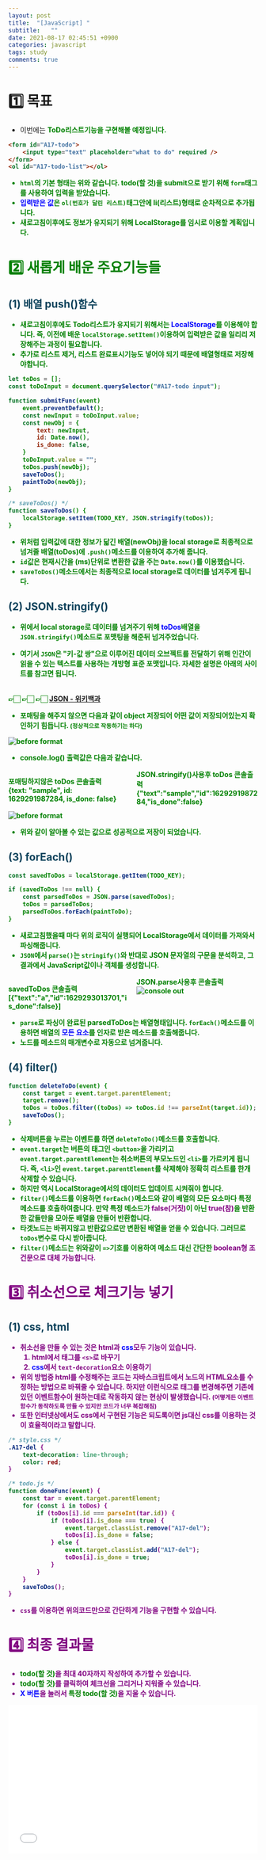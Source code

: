 ```yaml
---
layout: post
title:  "[JavaScript] "
subtitle:   ""
date: 2021-08-17 02:45:51 +0900
categories: javascript
tags: study
comments: true
---
```

<h1>1️⃣ 목표</h1>
<kline></kline>

* 이번에는 <b style="color:green">ToDo리스트</rd>기능을 구현해볼 예정입니다.

```html
<form id="A17-todo">
    <input type="text" placeholder="what to do" required />
</form>
<ol id="A17-todo-list"></ol>
```

* `html`의 기본 형태는 **위와 같습니다.** <rd>todo(할 것)</rd>을 **submit**으로 받기 위해 `form`태그를 사용하여 입력을 받았습니다.
* <b style="color:blue">입력받은 값</b>은 `ol(번호가 달린 리스트)`태그안에 <rd>li(리스트)</rd>형태로 순차적으로 추가됩니다.
* **새로고침**이후에도 **정보가 유지**되기 위해 <b style="color:green">LocalStorage</b>를 임시로 이용할 계획입니다.

<h1 class="ksubject">2️⃣ 새롭게 배운 주요기능들</h1>
<h2 style="color:#0e435c;">(1) 배열 push()함수</h2>

* <b><rd>새로고침</rd></b>이후에도 <b style="color:green">Todo리스트</b>가 유지되기 위해서는
<b style="color:blue">LocalStorage</b>를 이용해야 합니다. 즉, 이전에 배운 `localStorage.setItem()`이용하여 **입력받은 값을 일리리 저장해주는 과정**이 필요합니다.
* 추가로 <rd>리스트 제거, 리스트 완료표시</rd>기능도 넣어야 되기 때문에 <rd>배열형태</rd>로 저장해야합니다.

```javascript
let toDos = [];
const toDoInput = document.querySelector("#A17-todo input");

function submitFunc(event)
    event.preventDefault();
    const newInput = toDoInput.value;
    const newObj = {
        text: newInput,
        id: Date.now(),
        is_done: false,
    }
    toDoInput.value = "";
    toDos.push(newObj);
    saveToDos();
    paintToDo(newObj);
}

/* saveToDos() */
function saveToDos() {
    localStorage.setItem(TODO_KEY, JSON.stringify(toDos));
}
```

* 위처럼 **입력값**에 대한 정보가 닯긴 <rd>배열(newObj)</rd>을 <b style="color:green">local storage</b>로 최종적으로 넘겨줄 <rd>배열(toDos)</rd>에 `.push()`메소드를 이용하여 추가해 줍니다.
* `id`값은 **현재시간을 (ms)단위로 변환한 값을 주는** `Date.now()`를 이용했습니다.
* `saveToDos()`메소드에서는 최종적으로 <b style="color:green">local storage</b>로 데이터를 넘겨주게 됩니다.

<kline></kline>
<h2 style="color:#0e435c;">(2) JSON.stringify()</h2>

* 위에서 <b style="color:green">local storage</b>로 데이터를 넘겨주기 위해 <b style="color:blue">toDos</b>배열을 `JSON.stringify()`메소드로 **포맷팅**을 해준뒤 넘겨주었습니다.

*  여기서 `JSON`은 "키-값 쌍"으로 이루어진 데이터 오브젝트를 전달하기 위해 인간이 읽을 수 있는 텍스트를 사용하는 **개방형 표준** 포맷입니다. 자세한 설명은 아래의 사이트를 참고면 됩니다.
<br>
👉🏻 👉🏻 👉🏻 <a href="https://ko.wikipedia.org/wiki/JSON" target="blank">JSON - 위키백과</a>

* **포매팅**을 해주지 않으면 다음과 같이 <rd>object</rd> 저장되어 **어떤 값**이 저장되어있는지 확인하기 힘듭니다. <b style="font-size:85%">(정상적으로 작동하기는 하다)</b>
<img src="https://kirkim.github.io/assets/img/js/todo_list/1.png" alt="before format">

* **console.log()** 출력값은 다음과 같습니다.
<div style="column-count:2">
<p>
	포매팅하지않은 toDos 콘솔출력<br>
	<kkr>
		{text: "sample", id: 1629291987284, is_done: false}<br>
	</kkr>
</p>
<p>
	<b style="color:green">JSON.stringify()</b>사용후 toDos 콘솔출력<br>
	<kkr>
		{"text":"sample","id":1629291987284,"is_done":false}<br>
	</kkr>
</p>
</div>

<img src="https://kirkim.github.io/assets/img/js/todo_list/2.png" alt="before format">

* 위와 같이 **알아볼 수 있는 값**으로 성공적으로 저장이 되었습니다.

<kline></kline>
<h2 style="color:#0e435c;">(3) forEach()</h2>

```javascript
const savedToDos = localStorage.getItem(TODO_KEY);

if (savedToDos !== null) {
    const parsedToDos = JSON.parse(savedToDos);
    toDos = parsedToDos;
    parsedToDos.forEach(paintToDo);
}
```

* **새로고침**했을때 마다 위의 **로직**이 실행되어 <b style="color:green">LocalStorage</b>에서 **데이터**를 가져와서 <rd>파싱</rd>해줍니다.
* `JSON`에서 `parse()`는 `stringify()`와 반대로 **JSON 문자열의 구문을 분석하고, 그 결과에서 JavaScript값이나 객체를 생성합니다.**
<div style="column-count:2">
<p>
	<b>savedToDos</b> 콘솔출력<br>
	<kkr>
		[{"text":"a","id":1629293013701,"is_done":false}]<br>
	</kkr>
</p>
<p>
	<b>JSON.parse</b>사용후 콘솔출력<br>
	<img src="https://kirkim.github.io/assets/img/js/todo_list/3.png" alt="console out">
</p>
</div>

* `parse`로 **파싱이 완료된 parsedToDos**는 배열형태입니다. `forEach()`메소드를 이용하면 배열의 <b style="color:blue">모든 요소</b>를 **인자**로 받은 <b style="color:green">메소드</b>를 호출해줍니다.
* **노드**를 **메소드**의 **매개변수**로 자동으로 넘겨줍니다.

<kline></kline>
<h2 style="color:#0e435c;">(4) filter()</h2>

```javascript
function deleteToDo(event) {
    const target = event.target.parentElement;
    target.remove();
    toDos = toDos.filter((toDos) => toDos.id !== parseInt(target.id));
    saveToDos();
}
```

* **삭제**버튼을 누르는 **이벤트**를 하면 `deleteToDo()`메소드를 호출합니다.
* `event.target`는 버튼의 태그인 `<button>`을 가리키고 `event.target.parentElement`는 취소버튼의 **부모노드**인 `<li>`를 가르키게 됩니다. 즉, `<li>`인 `event.target.parentElement`를 삭제해야 정확히 **리스트**를 한개 삭제할 수 있습니다.
* 하지만 역시 <b style="color:green">LocalStorage</b>에서의 데이터도 업데이트 시켜줘야 합니다.
* `filter()`메소드를 이용하면 `forEach()`메소드와 같이 **배열의 모든 요소마다** <rd>특정 메소드</rd>를 호출하여줍니다. 만약 <rd>특정 메소드</rd>가 <b style="color:purple">false(거짓)</b>이 아닌 <b style="color:purple">true(참)</b>을 반환한 값들만을 모아둔 배열을 만들어 반환합니다.
* **타겟노드**는 바뀌지않고 <rd>반환값</rd>으로만 **변환된 배열**을 얻을 수 있습니다. 그러므로 `toDos`변수로 다시 받아줍니다.
* `filter()`메소드는 위와같이 `=>`기호를 이용하여 **메소드 대신** 간단한 <b style="color:purple">boolean형 조건문</rd>으로 대체 가능합니다.

<h1 class="ksubject">3️⃣ 취소선으로 체크기능 넣기</h1>
<h2 style="color:#0e435c;">(1) css, html</h2>

* 취소선을 만들 수 있는 것은 <rd>html</rd>과 <b style="color:blue">css</b>모두 기능이 있습니다.
	1. <rd>html</rd>에서 **태그**를 `<s>`로 바꾸기
	2. <b style="color:blue">css</b>에서 `text-decoration`요소 이용하기
* 위의 방법중 <rd>html</rd>를 수정해주는 코드는 **자바스크립트**에서 **노드**의 **HTML**요소를 수정하는 방법으로 바꿔줄 수 있습니다. 하지만 이런식으로 <rd>태그</rd>를 변경해주면 기존에 있던 <rd>이벤트함수</rd>이 원하는데로 작동하지 않는 현상이 발생했습니다. <b style="font-size:85%">(어떻게든 **이벤트함수**가 동작하도록 만들 수 있지만 코드가 너무 복잡해짐)</b>
* 또한 **인터넷상**에서도 <rd>css에서 구현된 기능은 되도록이면 js대신 css를 이용</rd>하는 것이 효율적이라고 말합니다.

```css
/* style.css */
.A17-del {
	text-decoration: line-through;
	color: red;
}
```

```javascript
/* todo.js */
function doneFunc(event) {
	const tar = event.target.parentElement;
	for (const i in toDos) {
		if (toDos[i].id === parseInt(tar.id)) {
			if (toDos[i].is_done === true) {
				event.target.classList.remove("A17-del");
				toDos[i].is_done = false;
			} else {
				event.target.classList.add("A17-del");
				toDos[i].is_done = true;
			}
		}
	}
	saveToDos();
}
```

* `css`를 이용하면 **위의코드**만으로 간단하게 기능을 구현할 수 있습니다.

<h1 class="ksubject">4️⃣ 최종 결과물</h1>

* <b style="color:green">todo(할 것)</b>을 <rd>최대 40자</rd>까지 작성하여 추가할 수 있습니다.
* <b style="color:green">todo(할 것)</b>를 <rd>클릭</rd>하여 **체크선**을 그리거나 지워줄 수 있습니다.
* <b style="color:blue">X 버튼</b>을 눌러서 <b style="color:green">특정 todo(할 것)</b>을 지울 수 있습니다.

<iframe width="100%" height="300" src="//jsfiddle.net/kirkim/L1fg9vc8/10/embedded/result,js,html,css/" allowfullscreen="allowfullscreen" allowpaymentrequest frameborder="0"></iframe>

<!--
<style>
	#A17-todo-list {
		background-image: url("https://kirkim.github.io/assets/img/js/note.png");
		background-size: 100% 30px;
	}
	#A17-todo-list li {
		height: 30px;
		margin-top: 0px;
		padding-left:2%;
		margin-left: 18%;
	}
	#A17-todo-list li button {
		font-size: 2px;
		padding: 1px 2px;
		color: red;
	}
	.A17-del {
		text-decoration: line-through;
		color: red;
	}
</style>

<script>
	const toDoForm = document.querySelector("#A17-todo");
	const toDoInput = document.querySelector("#A17-todo input");
	const toDoList = document.querySelector("#A17-todo-list");
	const TODO_KEY = "todos";
	let toDos = [];

	function saveToDos() {
		localStorage.setItem(TODO_KEY, JSON.stringify(toDos));
	}

	function deleteToDo(event) {
		const target = event.target.parentElement;
		target.remove();
		toDos = toDos.filter((toDos) => toDos.id !== parseInt(target.id));
		saveToDos();
	}

	function doneFunc(event) {
		const tar = event.target.parentElement;
		for (const i in toDos) {
			if (toDos[i].id === parseInt(tar.id)) {
				if (toDos[i].is_done === true) {
					event.target.classList.remove("A17-del");
					toDos[i].is_done = false;
				} else {
					event.target.classList.add("A17-del");
					toDos[i].is_done = true;
				}
			}
		}
		saveToDos();
	}

	function checkDone(newObj, newToDo) {
		if (newObj.is_done === true) {
			newToDo.classList.add("A17-del");
			newToDo.innerText = newObj.text;
		} else {
			newToDo.classList.remove("A17-del");
			newToDo.innerText = newObj.text;
		}
	}

	function paintToDo(newObj) {
		const newToDoSet = document.createElement("li");
		newToDoSet.id = newObj.id;
		const newToDo = document.createElement("span");
		checkDone(newObj, newToDo);
		newToDo.addEventListener("click", doneFunc);
		const deleteButton = document.createElement("button");
		deleteButton.innerText = "X";
		deleteButton.addEventListener("click", deleteToDo);
		newToDoSet.append(newToDo, " ", deleteButton);
		toDoList.appendChild(newToDoSet);
	}

	function submitFunc(event) {
		event.preventDefault();
		const newInput = toDoInput.value;
		const newObj = {
			text: newInput,
			id: Date.now(),
			is_done: false,
		}
		toDoInput.value = "";
		toDos.push(newObj);
		saveToDos();
		paintToDo(newObj);
	}

	toDoForm.addEventListener("submit", submitFunc);

	const savedToDos = localStorage.getItem(TODO_KEY);

	if (savedToDos !== null) {
		const parsedToDos = JSON.parse(savedToDos);
		toDos = parsedToDos;
		parsedToDos.forEach(paintToDo);
	}
</script>
-->
